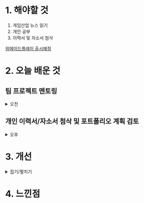 
# 1. 해야할 것

1. 게임산업 뉴스 읽기
2. 개인 공부
3. 이력서 및 자소서 첨삭

[위메이드플레이 출시예정](https://www.gamemeca.com/view.php?gid=1744948)



# 2. 오늘 배운 것

## 팀 프로젝트 멘토링
<details>
<summary>오전</summary>

### Cats : Identity


****
</details>

## 개인 이력서/자소서 첨삭 및 포트폴리오 계획 검토

<details>
<summary>오후</summary>

### 이력서 및 자소서 첨삭

****

### 포트폴리오 계획 검토

****
</details>




# 3. 개선

<details>
<summary>접기/펼치기</summary>


</details>



# 4. 느낀점



